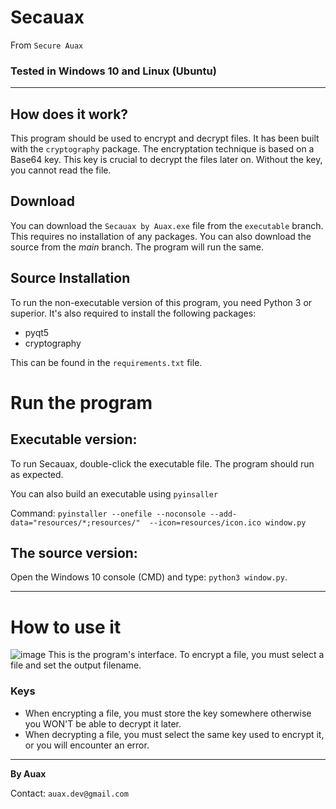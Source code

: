 # Secauax
From `Secure Auax`

### Tested in Windows 10 and Linux (Ubuntu)
---
## How does it work?
This program should be used to encrypt and decrypt files.
It has been built with the `cryptography` package. The encryptation technique is based on a Base64 key. This key is crucial to decrypt the files later on. 
Without the key, you cannot read the file.

## Download
You can download the `Secauax by Auax.exe` file from the `executable` branch. This requires no installation of any packages.
You can also download the source from the *main* branch.
The program will run the same.

## Source Installation
To run the non-executable version of this program, you need Python 3 
or superior. It's also required to install the following packages:
* pyqt5
* cryptography

This can be found in the `requirements.txt` file.

# Run the program
## Executable version:
To run Secauax, double-click the executable file. The program should run as expected.

You can also build an executable using `pyinsaller`


Command: ``pyinstaller --onefile --noconsole --add-data="resources/*;resources/"  --icon=resources/icon.ico window.py``

## The source version:
Open the Windows 10 console (CMD) and type: `python3 window.py`.

---
# How to use it
![image](https://user-images.githubusercontent.com/16353807/130338599-a9127563-38ec-4690-bc09-a73cb78c4e2c.png)
This is the program's interface. To encrypt a file, you must select a file and set the output filename.

### Keys
* When encrypting a file, you must store the key somewhere otherwise you WON'T be able to decrypt it later.
* When decrypting a file, you must select the same key used to encrypt it, or you will encounter an error. 

---
**By Auax**

Contact: `auax.dev@gmail.com`

